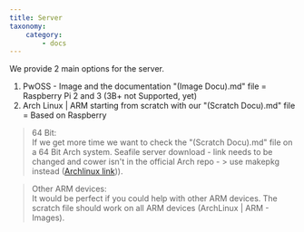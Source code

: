 ```yaml
---
title: Server
taxonomy:
    category:
        - docs
---
```


We provide 2 main options for the server.

1. PwOSS - Image and the documentation "(Image Docu).md" file = Raspberry Pi 2 and 3 (3B+ not Supported, yet)
2. Arch Linux | ARM starting from scratch with our "(Scratch Docu).md" file = Based on Raspberry

> 64 Bit: \
> If we get more time we want to check the "(Scratch Docu).md" file on a 64 Bit Arch system.
> Seafile server download - link needs to be changed and cower isn't in the official Arch repo - > use makepkg instead ([Archlinux link](https://wiki.archlinux.org/index.php/Makepkg))).


> Other ARM devices: \
> It would be perfect if you could help with other ARM devices. The scratch file should work on all ARM devices (ArchLinux | ARM - Images).
